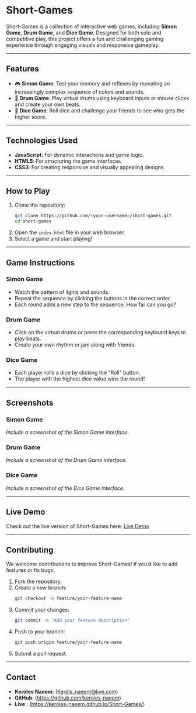 
# Short-Games

Short-Games is a collection of interactive web games, including **Simon Game**, **Drum Game**, and **Dice Game**. 
Designed for both solo and competitive play, this project offers a fun and challenging gaming experience through engaging visuals and responsive gameplay.

---

## Features

- 🎮 **Simon Game**: Test your memory and reflexes by repeating an increasingly complex sequence of colors and sounds.
- 🥁 **Drum Game**: Play virtual drums using keyboard inputs or mouse clicks and create your own beats.
- 🎲 **Dice Game**: Roll dice and challenge your friends to see who gets the higher score.

---

## Technologies Used

- **JavaScript**: For dynamic interactions and game logic.
- **HTML5**: For structuring the game interfaces.
- **CSS3**: For creating responsive and visually appealing designs.

---

## How to Play

1. Clone the repository:
   ```bash
   git clone https://github.com/<your-username>/short-games.git
   cd short-games
   ```
2. Open the `index.html` file in your web browser.
3. Select a game and start playing!

---

## Game Instructions

### Simon Game
- Watch the pattern of lights and sounds.
- Repeat the sequence by clicking the buttons in the correct order.
- Each round adds a new step to the sequence. How far can you go?

### Drum Game
- Click on the virtual drums or press the corresponding keyboard keys to play beats.
- Create your own rhythm or jam along with friends.

### Dice Game
- Each player rolls a dice by clicking the "Roll" button.
- The player with the highest dice value wins the round!

---

## Screenshots

### Simon Game
*Include a screenshot of the Simon Game interface.*

### Drum Game
*Include a screenshot of the Drum Game interface.*

### Dice Game
*Include a screenshot of the Dice Game interface.*

---

## Live Demo

Check out the live version of Short-Games here: [Live Demo](https://your-live-demo-link.com)

---

## Contributing

We welcome contributions to improve Short-Games! If you’d like to add features or fix bugs:

1. Fork the repository.
2. Create a new branch:
   ```bash
   git checkout -b feature/your-feature-name
   ```
3. Commit your changes:
   ```bash
   git commit -m "Add your feature description"
   ```
4. Push to your branch:
   ```bash
   git push origin feature/your-feature-name
   ```
5. Submit a pull request.

---


## Contact

- **Keroles Naeem**: (Kerols_naeem@live.com)  
- **GitHub**: (https://github.com/keroles-naeem)
- **Live** : (https://keroles-naeem.github.io/Short-Games/)
